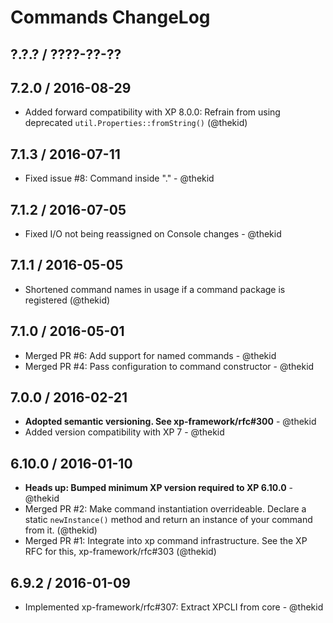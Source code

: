 Commands ChangeLog
==================

## ?.?.? / ????-??-??

## 7.2.0 / 2016-08-29

* Added forward compatibility with XP 8.0.0: Refrain from using deprecated
  `util.Properties::fromString()`
  (@thekid)

## 7.1.3 / 2016-07-11

* Fixed issue #8: Command inside "." - @thekid

## 7.1.2 / 2016-07-05

* Fixed I/O not being reassigned on Console changes - @thekid

## 7.1.1 / 2016-05-05

* Shortened command names in usage if a command package is registered
  (@thekid)

## 7.1.0 / 2016-05-01

* Merged PR #6: Add support for named commands - @thekid
* Merged PR #4: Pass configuration to command constructor - @thekid

## 7.0.0 / 2016-02-21

* **Adopted semantic versioning. See xp-framework/rfc#300** - @thekid 
* Added version compatibility with XP 7 - @thekid

## 6.10.0 / 2016-01-10

* **Heads up: Bumped minimum XP version required to XP 6.10.0** - @thekid
* Merged PR #2: Make command instantiation overrideable. Declare a static
  `newInstance()` method and return an instance of your command from it.
  (@thekid)
* Merged PR #1: Integrate into xp command infrastructure. See the XP
  RFC for this, xp-framework/rfc#303
  (@thekid)

## 6.9.2 / 2016-01-09

* Implemented xp-framework/rfc#307: Extract XPCLI from core - @thekid